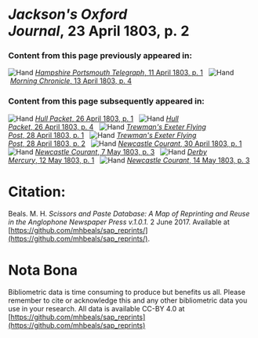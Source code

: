 # *Jackson's Oxford Journal*, 23 April 1803, p. 2  
  
### Content from this page previously appeared in:  
![Hand](http://scissorsandpaste.net/wp-content/uploads/2017/06/smallhandpointer.png) [*Hampshire Portsmouth Telegraph*, 11 April 1803, p. 1](https://mhbeals.github.io/sap_html/Hampshire-Portsmouth-Telegraph/Hampshire-Portsmouth-Telegraph-11-April-1803-p-1)  
![Hand](http://scissorsandpaste.net/wp-content/uploads/2017/06/smallhandpointer.png) [*Morning Chronicle*, 13 April 1803, p. 4](https://mhbeals.github.io/sap_html/Morning-Chronicle/Morning-Chronicle-13-April-1803-p-4)  
  
### Content from this page subsequently appeared in:  
![Hand](http://scissorsandpaste.net/wp-content/uploads/2017/06/smallhandpointer.png) [*Hull Packet*, 26 April 1803, p. 1](https://mhbeals.github.io/sap_html/Hull-Packet/Hull-Packet-26-April-1803-p-1)  
![Hand](http://scissorsandpaste.net/wp-content/uploads/2017/06/smallhandpointer.png) [*Hull Packet*, 26 April 1803, p. 4](https://mhbeals.github.io/sap_html/Hull-Packet/Hull-Packet-26-April-1803-p-4)  
![Hand](http://scissorsandpaste.net/wp-content/uploads/2017/06/smallhandpointer.png) [*Trewman's Exeter Flying Post*, 28 April 1803, p. 1](https://mhbeals.github.io/sap_html/Trewman's-Exeter-Flying-Post/Trewman's-Exeter-Flying-Post-28-April-1803-p-1)  
![Hand](http://scissorsandpaste.net/wp-content/uploads/2017/06/smallhandpointer.png) [*Trewman's Exeter Flying Post*, 28 April 1803, p. 2](https://mhbeals.github.io/sap_html/Trewman's-Exeter-Flying-Post/Trewman's-Exeter-Flying-Post-28-April-1803-p-2)  
![Hand](http://scissorsandpaste.net/wp-content/uploads/2017/06/smallhandpointer.png) [*Newcastle Courant*, 30 April 1803, p. 1](https://mhbeals.github.io/sap_html/Newcastle-Courant/Newcastle-Courant-30-April-1803-p-1)  
![Hand](http://scissorsandpaste.net/wp-content/uploads/2017/06/smallhandpointer.png) [*Newcastle Courant*, 7 May 1803, p. 3](https://mhbeals.github.io/sap_html/Newcastle-Courant/Newcastle-Courant-7-May-1803-p-3)  
![Hand](http://scissorsandpaste.net/wp-content/uploads/2017/06/smallhandpointer.png) [*Derby Mercury*, 12 May 1803, p. 1](https://mhbeals.github.io/sap_html/Derby-Mercury/Derby-Mercury-12-May-1803-p-1)  
![Hand](http://scissorsandpaste.net/wp-content/uploads/2017/06/smallhandpointer.png) [*Newcastle Courant*, 14 May 1803, p. 3](https://mhbeals.github.io/sap_html/Newcastle-Courant/Newcastle-Courant-14-May-1803-p-3)  


# Citation: 

Beals. M. H. *Scissors and Paste Database: A Map of Reprinting and Reuse in the Anglophone Newspaper Press v.1.0.1.* 2 June 2017. Available at [https://github.com/mhbeals/sap_reprints/](https://github.com/mhbeals/sap_reprints/). 

# Nota Bona

Bibliometric data is time consuming to produce but benefits us all. Please remember to cite or acknowledge this and any other bibliometric data you use in your research. All data is available CC-BY 4.0 at [https://github.com/mhbeals/sap_reprints](https://github.com/mhbeals/sap_reprints)
